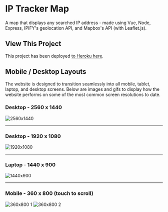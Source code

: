 # IP Tracker Map
A map that displays any searched IP address - made using Vue, Node, Express, IPIFY's geolocation API, and Mapbox's API (with Leaflet.js).

## View This Project
This project has been deployed [to Heroku here](https://an-ip-tracker-app.herokuapp.com/).

## Mobile / Desktop Layouts
The website is designed to transition seamlessly into all mobile, tablet, laptop, and desktop screens. Below are images and gifs to display how the website performs on some of the most common screen resolutions to date.

### Desktop - 2560 x 1440
![2560x1440](https://user-images.githubusercontent.com/69825805/173463593-16261f93-5875-4470-8954-9ef3a7c4c20f.png)
___
### Desktop - 1920 x 1080
![1920x1080](https://user-images.githubusercontent.com/69825805/173463407-1fbd0088-adcd-4a85-a06c-1bf0f09e9f1e.png)
___
### Laptop - 1440 x 900
![1440x900](https://user-images.githubusercontent.com/69825805/173463737-188bd9cf-06e2-414c-a34b-01c2ed02046b.png)
___
### Mobile - 360 x 800 (touch to scroll)
![360x800 1](https://user-images.githubusercontent.com/69825805/173464187-9ce6369d-29bf-40d1-9b1d-f1f6ccba47ac.png) ![360x800 2](https://user-images.githubusercontent.com/69825805/173464192-c3890795-def0-46d4-bf82-aca9639e0968.png)
